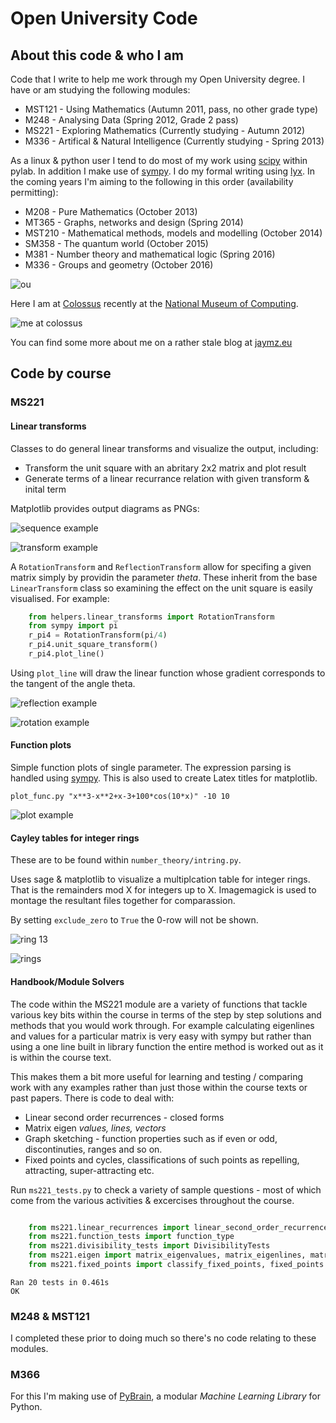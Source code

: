 # Open University Code

## About this code & who I am

Code that I write to help me work through my Open University degree. I have or am
studying the following modules:

* MST121 - Using Mathematics (Autumn 2011, pass, no other grade type)
* M248 - Analysing Data (Spring 2012, Grade 2 pass)
* MS221 - Exploring Mathematics (Currently studying - Autumn 2012)
* M336 - Artifical & Natural Intelligence (Currently studying - Spring 2013)

As a linux & python user I tend to do most of my work using [scipy](http://scipy.org)
within pylab. In addition I make use of [sympy](http://sympy.org). I do my formal
writing using [lyx](http://lyx.org). In the coming years I'm aiming to the following
in this order (availability permitting):

* M208 - Pure Mathematics (October 2013)
* MT365 - Graphs, networks and design (Spring 2014)
* MST210 - Mathematical methods, models and modelling (October 2014)
* SM358 - The quantum world (October 2015)
* M381 - Number theory and mathematical logic (Spring 2016)
* M336 - Groups and geometry (October 2016)


![ou](http://www.open.ac.uk/includes/headers-footers/oulogo-56.jpg)

Here I am at [Colossus](http://en.wikipedia.org/wiki/Colossus_computer) recently at
the [National Museum of Computing](http://www.tnmoc.org/).

![me at colossus](http://i.imgur.com/OZDz6Uw.png)

You can find some more about me on a rather stale blog at [jaymz.eu](http://jaymz.eu)

## Code by course

### MS221

#### Linear transforms

Classes to do general linear transforms and visualize the output, including:

* Transform the unit square with an abritary 2x2 matrix and plot result
* Generate terms of a linear recurrance relation with given transform & inital term

Matplotlib provides output diagrams as PNGs:

![sequence example](http://i.imgur.com/XIPeNek.png)

![transform example](http://i.imgur.com/vRCDAAh.png)

A `RotationTransform` and `ReflectionTransform` allow for specifing a given matrix
simply by providin the parameter _theta_. These inherit from the base `LinearTransform`
class so examining the effect on the unit square is easily visualised. For example:

```Python
    from helpers.linear_transforms import RotationTransform
    from sympy import pi
    r_pi4 = RotationTransform(pi/4)
    r_pi4.unit_square_transform()
    r_pi4.plot_line()
```

Using `plot_line` will draw the linear function whose gradient corresponds to the
tangent of the angle theta.

![reflection example](http://i.imgur.com/HsR0nmL.png)

![rotation example](http://i.imgur.com/fmXJWVW.png)

#### Function plots

Simple function plots of single parameter. The expression parsing is handled using
[sympy](http://docs.sympy.org/dev/modules/parsing.html). This is also used
to create Latex titles for matplotlib.

    plot_func.py "x**3-x**2+x-3+100*cos(10*x)" -10 10

![plot example](http://i.imgur.com/hafUmYy.png)

#### Cayley tables for integer rings

These are to be found within `number_theory/intring.py`.

Uses sage & matplotlib to visualize a multiplcation table for integer rings. That
is the remainders mod X for integers up to X. Imagemagick is used to montage
the resultant files together for comparassion.

By setting `exclude_zero` to `True` the 0-row will not be shown.

![ring 13](http://i.imgur.com/YzAn6jV.png)

![rings](http://i.imgur.com/FEud05mh.png)

#### Handbook/Module Solvers

The code within the MS221 module are a variety of functions that tackle
various key bits within the course in terms of the step by step solutions and
methods that you would work through. For example calculating eigenlines and values
for a particular matrix is very easy with sympy but rather than using a one line
built in library function the entire method is worked out as it is within
the course text.

This makes them a bit more useful for learning and testing / comparing work
with any examples rather than just those within the course texts or past papers.
There is code to deal with:

* Linear second order recurrences - closed forms
* Matrix eigen _values, lines, vectors_
* Graph sketching - function properties such as if even or odd,
  discontinuties, ranges and so on.
* Fixed points and cycles, classifications of such points as repelling,
  attracting, super-attracting etc.

Run `ms221_tests.py` to check a variety of sample questions - most of which
come from the various activities & excercises throughout the course.

```python

    from ms221.linear_recurrences import linear_second_order_recurrence
    from ms221.function_tests import function_type
    from ms221.divisibility_tests import DivisibilityTests
    from ms221.eigen import matrix_eigenvalues, matrix_eigenlines, matrix_eigenvector
    from ms221.fixed_points import classify_fixed_points, fixed_points
```

    Ran 20 tests in 0.461s
    OK


### M248 & MST121

I completed these prior to doing much so there's no code relating to these modules.

### M366

For this I'm making use of [PyBrain](http://pybrain.org/), a modular
_Machine Learning Library_ for Python.

